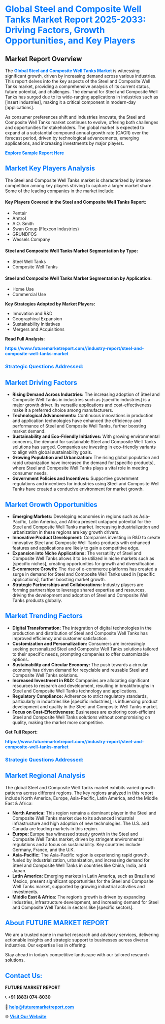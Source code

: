 <h1 style="color: #007BFF;">Global Steel and Composite Well Tanks Market Report 2025-2033: Driving Factors, Growth Opportunities, and Key Players</h1>

<section id="overview">
<h2>Market Report Overview</h2>
<p>The <a href="https://www.futuremarketreport.com//industry-report/steel-and-composite-well-tanks-market" style="color: #007BFF; text-decoration: none;"><strong>Global Steel and Composite Well Tanks Market</strong></a> is witnessing significant growth, driven by increasing demand across various industries. This report delves into the key aspects of the Steel and Composite Well Tanks market, providing a comprehensive analysis of its current status, future potential, and challenges. The demand for Steel and Composite Well Tanks has surged due to its wide-ranging applications in industries such as [insert industries], making it a critical component in modern-day [applications].</p>
<p>As consumer preferences shift and industries innovate, the Steel and Composite Well Tanks market continues to evolve, offering both challenges and opportunities for stakeholders. The global market is expected to expand at a substantial compound annual growth rate (CAGR) over the forecast period, driven by technological advancements, emerging applications, and increasing investments by major players.</p>
</section>

<section id="overview">
<p><a href="https://www.futuremarketreport.com//request-sample/reportId=55082" style="color: #007BFF; text-decoration: none;"><strong>Explore Sample Report Here</strong></a></p>
</section>

<section id="key-players">
<h2 style="color: #007BFF;">Market Key Players Analysis</h2>
<p>The Steel and Composite Well Tanks market is characterized by intense competition among key players striving to capture a larger market share. Some of the leading companies in the market include:</p>
<h4>Key Players Covered in the Steel and Composite Well Tanks Report:</h4>
<ul><li>Pentair</li><li>Amtrol</li><li>A.O. Smith</li><li>Swan Group (Flexcon Industries)</li><li>GRUNDFOS</li><li>Wessels Company</li></ul>
<h4>Steel and Composite Well Tanks Market Segmentation by Type:</h4>
<ul><li>Steel Well Tanks</li><li>Composite Well Tanks</li></ul>

<h4>Steel and Composite Well Tanks Market Segmentation by Application:</h4>
<ul><li>Home Use</li><li>Commercial Use</li></ul>
<p><strong>Key Strategies Adopted by Market Players:</strong></p>
<ul>
<li>Innovation and R&D</li>
<li>Geographical Expansion</li>
<li>Sustainability Initiatives</li>
<li>Mergers and Acquisitions</li>
</ul>
</section>

<section>
<p><strong>Read Full Analysis: </strong></p><a href="https://www.futuremarketreport.com//industry-report/steel-and-composite-well-tanks-market" style="color: #007BFF; text-decoration: none;"><strong>https://www.futuremarketreport.com//industry-report/steel-and-composite-well-tanks-market</strong></a>
<h3 style="color: #007BFF;">Strategic Questions Addressed:</h3>
</section>

<section id="driving-factors">
<h2 style="color: #007BFF;">Market Driving Factors</h2>
<ul>
<li><strong>Rising Demand Across Industries:</strong> The increasing adoption of Steel and Composite Well Tanks in industries such as [specific industries] is a major growth driver. Its versatile applications and cost-effectiveness make it a preferred choice among manufacturers.</li>
<li><strong>Technological Advancements:</strong> Continuous innovations in production and application technologies have enhanced the efficiency and performance of Steel and Composite Well Tanks, further boosting market demand.</li>
<li><strong>Sustainability and Eco-Friendly Initiatives:</strong> With growing environmental concerns, the demand for sustainable Steel and Composite Well Tanks solutions has surged. Companies are investing in eco-friendly variants to align with global sustainability goals.</li>
<li><strong>Growing Population and Urbanization:</strong> The rising global population and rapid urbanization have increased the demand for [specific products], where Steel and Composite Well Tanks plays a vital role in meeting consumer needs.</li>
<li><strong>Government Policies and Incentives:</strong> Supportive government regulations and incentives for industries using Steel and Composite Well Tanks have created a conducive environment for market growth.</li>
</ul>
</section>

<section id="growth-opportunities">
<h2 style="color: #007BFF;">Market Growth Opportunities</h2>
<ul>
<li><strong>Emerging Markets:</strong> Developing economies in regions such as Asia-Pacific, Latin America, and Africa present untapped potential for the Steel and Composite Well Tanks market. Increasing industrialization and urbanization in these regions are key growth drivers.</li>
<li><strong>Innovative Product Development:</strong> Companies investing in R&D to create innovative Steel and Composite Well Tanks products with enhanced features and applications are likely to gain a competitive edge.</li>
<li><strong>Expansion into Niche Applications:</strong> The versatility of Steel and Composite Well Tanks allows it to be utilized in niche markets such as [specific niches], creating opportunities for growth and diversification.</li>
<li><strong>E-commerce Growth:</strong> The rise of e-commerce platforms has created a surge in demand for Steel and Composite Well Tanks used in [specific applications], further boosting market growth.</li>
<li><strong>Strategic Partnerships and Collaborations:</strong> Industry players are forming partnerships to leverage shared expertise and resources, driving the development and adoption of Steel and Composite Well Tanks products globally.</li>
</ul>
</section>

<section id="trending-factors">
<h2 style="color: #007BFF;">Market Trending Factors</h2>
<ul>
<li><strong>Digital Transformation:</strong> The integration of digital technologies in the production and distribution of Steel and Composite Well Tanks has improved efficiency and customer satisfaction.</li>
<li><strong>Customization and Personalization:</strong> Consumers are increasingly seeking personalized Steel and Composite Well Tanks solutions tailored to their specific needs, prompting companies to offer customizable options.</li>
<li><strong>Sustainability and Circular Economy:</strong> The push towards a circular economy has driven demand for recyclable and reusable Steel and Composite Well Tanks solutions.</li>
<li><strong>Increased Investment in R&D:</strong> Companies are allocating significant resources to research and development, resulting in breakthroughs in Steel and Composite Well Tanks technology and applications.</li>
<li><strong>Regulatory Compliance:</strong> Adherence to strict regulatory standards, particularly in industries like [specific industries], is influencing product development and quality in the Steel and Composite Well Tanks market.</li>
<li><strong>Focus on Cost-Effectiveness:</strong> Businesses are exploring cost-efficient Steel and Composite Well Tanks solutions without compromising on quality, making the market more competitive.</li>
</ul>
</section>

<section>
<p><strong>Get Full Report: </strong></p><a href="https://www.futuremarketreport.com//industry-report/steel-and-composite-well-tanks-market" style="color: #007BFF; text-decoration: none;"><strong>https://www.futuremarketreport.com//industry-report/steel-and-composite-well-tanks-market</strong></a>
<h3 style="color: #007BFF;">Strategic Questions Addressed:</h3>
</section>


<section id="regional-analysis">
<h2 style="color: #007BFF;">Market Regional Analysis</h2>
<p>The global Steel and Composite Well Tanks market exhibits varied growth patterns across different regions. The key regions analyzed in this report include North America, Europe, Asia-Pacific, Latin America, and the Middle East & Africa:</p>
<ul>
<li><strong>North America:</strong> This region remains a dominant player in the Steel and Composite Well Tanks market due to its advanced industrial infrastructure and high adoption of new technologies. The U.S. and Canada are leading markets in this region.</li>
<li><strong>Europe:</strong> Europe has witnessed steady growth in the Steel and Composite Well Tanks market, driven by stringent environmental regulations and a focus on sustainability. Key countries include Germany, France, and the U.K.</li>
<li><strong>Asia-Pacific:</strong> The Asia-Pacific region is experiencing rapid growth, fueled by industrialization, urbanization, and increasing demand for Steel and Composite Well Tanks in countries like China, India, and Japan.</li>
<li><strong>Latin America:</strong> Emerging markets in Latin America, such as Brazil and Mexico, present significant opportunities for the Steel and Composite Well Tanks market, supported by growing industrial activities and investments.</li>
<li><strong>Middle East & Africa:</strong> The region’s growth is driven by expanding industries, infrastructure development, and increasing demand for Steel and Composite Well Tanks in sectors like [specific sectors].</li>
</ul>
</section>

<footer>
<h2 style="color: #007BFF;">About FUTURE MARKET REPORT</h2>
<p>We are a trusted name in market research and advisory services, delivering actionable insights and strategic support to businesses across diverse industries. Our expertise lies in offering:</p>

<p>Stay ahead in today’s competitive landscape with our tailored research solutions.</p>

<h2 style="color: #007BFF;">Contact Us:</h2>
<p><strong>FUTURE MARKET REPORT</strong></p>
<p>📞 <strong>+91 (883) 074-8030</strong></p>
<p>📧 <strong><a href="mailto:help@futuremarketreport.com" style="color: #007BFF;">help@futuremarketreport.com</a></strong></p>
<p>🌐 <strong><a href="https://www.futuremarketreport.com/" style="color: #007BFF;">Visit Our Website</a></strong></p>
</footer>